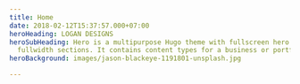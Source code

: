 ```yaml
---
title: Home
date: 2018-02-12T15:37:57.000+07:00
heroHeading: LOGAN DESIGNS
heroSubHeading: Hero is a multipurpose Hugo theme with fullscreen hero images and
  fullwidth sections. It contains content types for a business or portfolio site.
heroBackground: images/jason-blackeye-1191801-unsplash.jpg

---
```

